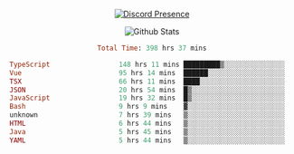 <!DOCTYPE html>
<body>
<div align="center">

  [![Discord Presence](https://lanyard.cnrad.dev/api/576097150359044106)](https://discord.com/users/576097150359044106)
  
  ![Github Stats](https://github-readme-stats.vercel.app/api?username=verycrunchy&show_icons=true&theme=radical)

<!--START_SECTION:waka-->

```ruby
Total Time: 398 hrs 37 mins

TypeScript                 148 hrs 11 mins █████████▒░░░░░░░░░░░░░░░   37.19 %
Vue                        95 hrs 14 mins  ██████░░░░░░░░░░░░░░░░░░░   23.90 %
TSX                        66 hrs 11 mins  ████░░░░░░░░░░░░░░░░░░░░░   16.61 %
JSON                       20 hrs 54 mins  █▒░░░░░░░░░░░░░░░░░░░░░░░   05.24 %
JavaScript                 19 hrs 32 mins  █▒░░░░░░░░░░░░░░░░░░░░░░░   04.90 %
Bash                       9 hrs 9 mins    ▓░░░░░░░░░░░░░░░░░░░░░░░░   02.30 %
unknown                    7 hrs 39 mins   ▒░░░░░░░░░░░░░░░░░░░░░░░░   01.92 %
HTML                       6 hrs 44 mins   ▒░░░░░░░░░░░░░░░░░░░░░░░░   01.69 %
Java                       5 hrs 45 mins   ▒░░░░░░░░░░░░░░░░░░░░░░░░   01.44 %
YAML                       5 hrs 44 mins   ▒░░░░░░░░░░░░░░░░░░░░░░░░   01.44 %
```

<!--END_SECTION:waka-->
</div>
</body>
</html>


